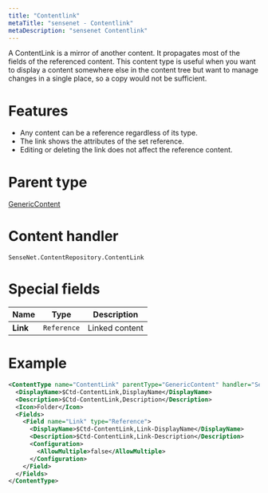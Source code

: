 ```yaml
---
title: "Contentlink"
metaTitle: "sensenet - Contentlink"
metaDescription: "sensenet Contentlink"
---
```


A ContentLink is a mirror of another content. It propagates most of the fields of the referenced content. This content type is useful when you want to display a content somewhere else in the content tree but want to manage changes in a single place, so a copy would not be sufficient.

# Features

- Any content can be a reference regardless of its type.
- The link shows the attributes of the set reference.
- Editing or deleting the link does not affect the reference content.

# Parent type

[GenericContent](/concepts/content-types/01-generic-content)

# Content handler

`SenseNet.ContentRepository.ContentLink`

# Special fields

| Name     | Type        | Description    |
| -------- | ----------- | -------------- |
| **Link** | `Reference` | Linked content |

# Example

```xml
<ContentType name="ContentLink" parentType="GenericContent" handler="SenseNet.ContentRepository.ContentLink" xmlns="http://schemas.sensenet.com/SenseNet/ContentRepository/ContentTypeDefinition">
  <DisplayName>$Ctd-ContentLink,DisplayName</DisplayName>
  <Description>$Ctd-ContentLink,Description</Description>
  <Icon>Folder</Icon>
  <Fields>
    <Field name="Link" type="Reference">
      <DisplayName>$Ctd-ContentLink,Link-DisplayName</DisplayName>
      <Description>$Ctd-ContentLink,Link-Description</Description>
      <Configuration>
        <AllowMultiple>false</AllowMultiple>
      </Configuration>
    </Field>
  </Fields>
</ContentType>
```

